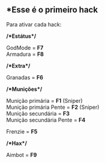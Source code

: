 ## \*Esse é o primeiro hack

Para ativar cada hack:

**/\*Estátus\*/**

GodMode = **F7**  
Armadura = **F8**

**/\*Extra\*/**

Granadas = **F6**

**/\*Munições\*/**

Munição primária = **F1** (Sniper)  
Munição primária Pente = **F2** (Sniper)  
Munição secundária = **F3**  
Munição secundária Pente = **F4**  

Frenzie = **F5**

**/\*Hax\*/**

Aimbot = **F9**
